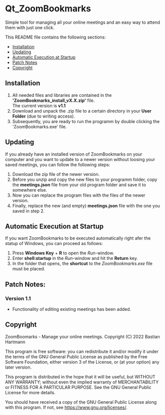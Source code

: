 # Qt_ZoomBookmarks

Simple tool for managing all your online meetings and an easy way to attend them with just one click.

This README file contains the following sections:

- [Installation](#installation)
- [Updating](#updating)
- [Automatic Execution at Startup](#automatic-execution-at-startup)
- [Patch Notes](#patch-notes)
- [Copyright](#copyright)

## Installation

1. All needed files and libraries are contained in the **'ZoomBookmarks_install_vX.X.zip'** file.<br>
The current version is **v1.1**<br>
2. Download and unpack the .zip file to a certain directory in your **User Folder** (due to writing access).<br>
3. Subsequently, you are ready to run the programm by double clicking the 'ZoomBookmarks.exe' file.<br>

## Updating

If you already have an installed version of ZoomBookmarks on your computer and you want to update to a newer
version without loosing your saved meetings, you can follow the following steps:

1. Download the zip file of the newer version.
2. Before you unzip and copy the new files to your programm folder, copy the **meetings.json** file from your old program folder and save it to somewhere else.
3. Now you can replace the program files with the files of the newer version.
4. Finally, replace the new (and empty) **meetings.json** file with the one you saved in step 2.

## Automatic Execution at Startup

If you want ZoomBookmarks to be executed automatically right afer the statup of Windows, you can proceed as follows:

1. Press **Windows Key** + **R** to open the *Run*-window.
2. Enter **shell:startup** in the *Run*-window and hit the **Return** key.
3. In the folder that opens, the **shortcut** to the *ZoomBookmarks.exe* file must be placed.


## Patch Notes:
### Version 1.1
* Functionality of editing existing meetings has been added.

## Copyright

ZoomBoomarks - Manage your online meetings.
Copyright (C) 2022  Bastian Hartmann

This program is free software: you can redistribute it and/or modify
it under the terms of the GNU General Public License as published by
the Free Software Foundation, either version 3 of the License, or
(at your option) any later version.

This program is distributed in the hope that it will be useful,
but WITHOUT ANY WARRANTY; without even the implied warranty of
MERCHANTABILITY or FITNESS FOR A PARTICULAR PURPOSE.  See the
GNU General Public License for more details.

You should have received a copy of the GNU General Public License
along with this program.  If not, see <https://www.gnu.org/licenses/>.
